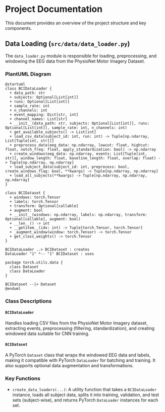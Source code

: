 # Project Documentation

This document provides an overview of the project structure and key components.

## Data Loading (`src/data/data_loader.py`)

The `data_loader.py` module is responsible for loading, preprocessing, and windowing the EEG data from the PhysioNet Motor Imagery Dataset.

### PlantUML Diagram

```plantuml
@startuml
class BCIDataLoader {
  + data_path: str
  + subjects: Optional[List[int]]
  + runs: Optional[List[int]]
  + sample_rate: int
  + n_channels: int
  + event_mapping: Dict[str, int]
  + channel_names: List[str]
  + __init__(data_path: str, subjects: Optional[List[int]], runs: Optional[List[int]], sample_rate: int, n_channels: int)
  + get_available_subjects() -> List[int]
  + load_csv_data(subject_id: int, run: int) -> Tuple[np.ndarray, List[Tuple[int, str]]]
  + preprocess_data(eeg_data: np.ndarray, lowcut: float, highcut: float, notch_freq: float, apply_standardization: bool) -> np.ndarray
  + create_windows(eeg_data: np.ndarray, events: List[Tuple[int, str]], window_length: float, baseline_length: float, overlap: float) -> Tuple[np.ndarray, np.ndarray]
  + load_subject_data(subject_id: int, preprocess: bool, create_windows_flag: bool, **kwargs) -> Tuple[np.ndarray, np.ndarray]
  + load_all_subjects(**kwargs) -> Tuple[np.ndarray, np.ndarray, np.ndarray]
}

class BCIDataset {
  + windows: torch.Tensor
  + labels: torch.Tensor
  + transform: Optional[callable]
  + augment: bool
  + __init__(windows: np.ndarray, labels: np.ndarray, transform: Optional[callable], augment: bool)
  + __len__() -> int
  + __getitem__(idx: int) -> Tuple[torch.Tensor, torch.Tensor]
  + _augment_window(window: torch.Tensor) -> torch.Tensor
  + get_class_weights() -> torch.Tensor
}

BCIDataLoader ..> BCIDataset : creates
DataLoader "1" *-- "1" BCIDataset : uses

package torch.utils.data {
  class Dataset
  class DataLoader
}

BCIDataset --|> Dataset
@enduml
```

### Class Descriptions

#### `BCIDataLoader`
Handles loading CSV files from the PhysioNet Motor Imagery dataset, extracting events, preprocessing (filtering, standardization), and creating windowed data suitable for CNN training.

#### `BCIDataset`
A PyTorch `Dataset` class that wraps the windowed EEG data and labels, making it compatible with PyTorch `DataLoader` for batching and training. It also supports optional data augmentation and transformations.

### Key Functions

-   `create_data_loaders(...)`: A utility function that takes a `BCIDataLoader` instance, loads all subject data, splits it into training, validation, and test sets (subject-wise), and returns PyTorch `DataLoader` instances for each set.

